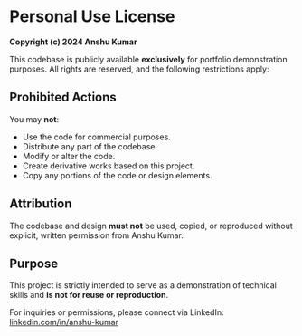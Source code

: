 # Personal Use License  

**Copyright (c) 2024 Anshu Kumar**  

This codebase is publicly available **exclusively** for portfolio demonstration purposes. All rights are reserved, and the following restrictions apply:  

## **Prohibited Actions**  
You may **not**:  
- Use the code for commercial purposes.  
- Distribute any part of the codebase.  
- Modify or alter the code.  
- Create derivative works based on this project.  
- Copy any portions of the code or design elements.  

## **Attribution**  
The codebase and design **must not** be used, copied, or reproduced without explicit, written permission from Anshu Kumar.  

## **Purpose**  
This project is strictly intended to serve as a demonstration of technical skills and **is not for reuse or reproduction**.  

For inquiries or permissions, please connect via LinkedIn:  
[linkedin.com/in/anshu-kumar](https://linkedin.com/in/anxhukumar)  
